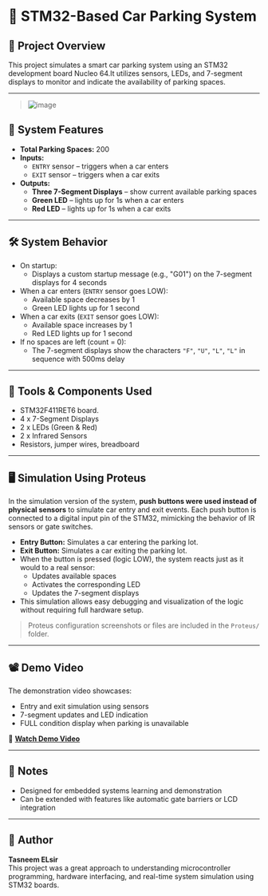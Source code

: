 # 🚗 STM32-Based Car Parking System

## 📌 Project Overview

This project simulates a smart car parking system using an STM32 development board Nucleo 64.It utilizes sensors, LEDs, and 7-segment displays to monitor and indicate the availability of parking spaces.

---
> ![image](https://github.com/user-attachments/assets/71671126-50f5-49a3-902b-f93d9fc84a62)

## 🔧 System Features

- **Total Parking Spaces:** 200
- **Inputs:**
  - `ENTRY` sensor – triggers when a car enters
  - `EXIT` sensor – triggers when a car exits
- **Outputs:**
  - **Three 7-Segment Displays** – show current available parking spaces
  - **Green LED** – lights up for 1s when a car enters
  - **Red LED** – lights up for 1s when a car exits

---

## 🛠️ System Behavior

- On startup:
  - Displays a custom startup message (e.g., "G01") on the 7-segment displays for 4 seconds
- When a car enters (`ENTRY` sensor goes LOW):
  - Available space decreases by 1
  - Green LED lights up for 1 second
- When a car exits (`EXIT` sensor goes LOW):
  - Available space increases by 1
  - Red LED lights up for 1 second
- If no spaces are left (count = 0):
  - The 7-segment displays show the characters `"F"`, `"U"`, `"L"`, `"L"` in sequence with 500ms delay

---

## 🧪 Tools & Components Used

-  STM32F411RET6 board.
- 4 x 7-Segment Displays
- 2 x LEDs (Green & Red)
- 2 x Infrared Sensors 
- Resistors, jumper wires, breadboard

---

## 🖥️ Simulation Using Proteus

In the simulation version of the system, **push buttons were used instead of physical sensors** to simulate car entry and exit events. Each push button is connected to a digital input pin of the STM32, mimicking the behavior of IR sensors or gate switches.

- **Entry Button:** Simulates a car entering the parking lot.
- **Exit Button:** Simulates a car exiting the parking lot.
- When the button is pressed (logic LOW), the system reacts just as it would to a real sensor:
  - Updates available spaces
  - Activates the corresponding LED
  - Updates the 7-segment displays
- This simulation allows easy debugging and visualization of the logic without requiring full hardware setup.

> Proteus configuration screenshots or files are included in the `Proteus/` folder.


---

## 📽️ Demo Video

The demonstration video showcases:

- Entry and exit simulation using sensors
- 7-segment updates and LED indication
- FULL condition display when parking is unavailable

🎥 **[Watch Demo Video](https://drive.google.com/file/d/1m9mqUlmmuRYD6eMm1ERSVUqHrxCAi9Tw/view?usp=sharing)**  

---

## 🧠 Notes

- Designed for embedded systems learning and demonstration  
- Can be extended with features like automatic gate barriers or LCD integration

---

## 👤 Author

**Tasneem ELsir**  
This project was a great approach to understanding microcontroller programming, hardware interfacing, and real-time system simulation using STM32 boards.
